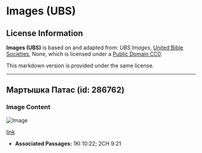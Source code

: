# Images (UBS)

## License Information

**Images (UBS)** is based on and adapted from: _UBS Images_, [United Bible Societies](https://unitedbiblesocieties.org/), None, which is licensed under a [Public Domain CC0](https://creativecommons.org/public-domain/cc0/).

This markdown version is provided under the same license.



--------------------------------

## Мартышка Патас (id: 286762)

### Image Content

![Image](https://cdn.aquifer.bible/aquifer-content/resources/Media/WEB-0700_patas_monkey.jpg)

[link](https://cdn.aquifer.bible/aquifer-content/resources/Media/WEB-0700_patas_monkey.jpg)

* **Associated Passages:** 1KI 10:22; 2CH 9:21

